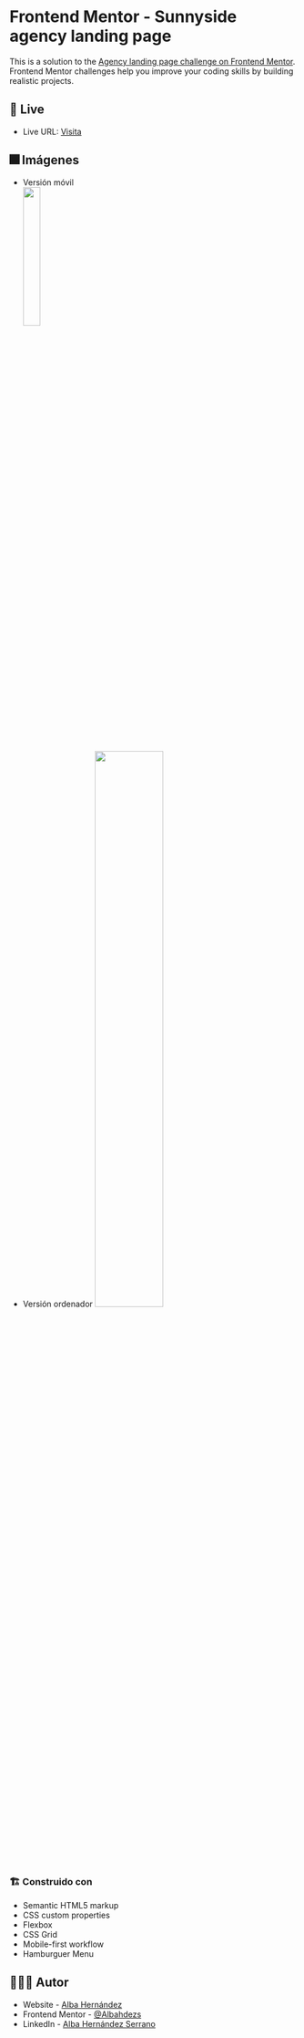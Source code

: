 # Frontend Mentor - Sunnyside agency landing page

This is a solution to the [Agency landing page challenge on Frontend Mentor](https://www.frontendmentor.io/challenges/agency-landing-page-7yVs3B6ef). Frontend Mentor challenges help you improve your coding skills by building realistic projects.

## 🛜 Live

- Live URL: [Visita](https://albahdezs.github.io/bento-grid/)

## 🎆 Imágenes

- Versión móvil<br />
  <img src="design/Mobile.png" width="25%" height="25%">

- Versión ordenador
  <img src="design/Desktop.png" width="50%" height="50%">

### 🏗️ Construido con

- Semantic HTML5 markup
- CSS custom properties
- Flexbox
- CSS Grid
- Mobile-first workflow
- Hamburguer Menu

## 👩🏻‍💻 Autor

- Website - [Alba Hernández](https://albahernandez.dev/)
- Frontend Mentor - [@Albahdezs](https://www.frontendmentor.io/profile/Albahdezs)
- LinkedIn - [Alba Hernández Serrano](https://www.linkedin.com/in/alba-hern%C3%A1ndez-serrano/)
